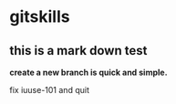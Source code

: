 # gitskills

## this is a mark down  test #

**create a new branch is quick and simple.**

fix iuuse-101 and quit
